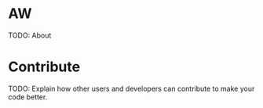 # AW
TODO: About

# Contribute
TODO: Explain how other users and developers can contribute to make your code better.

